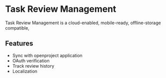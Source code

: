 # Task Review Management


Task Review Management is a cloud-enabled, mobile-ready, offline-storage compatible,



## Features

- Sync with openproject application
- OAuth verification
- Track review history
- Localization 

